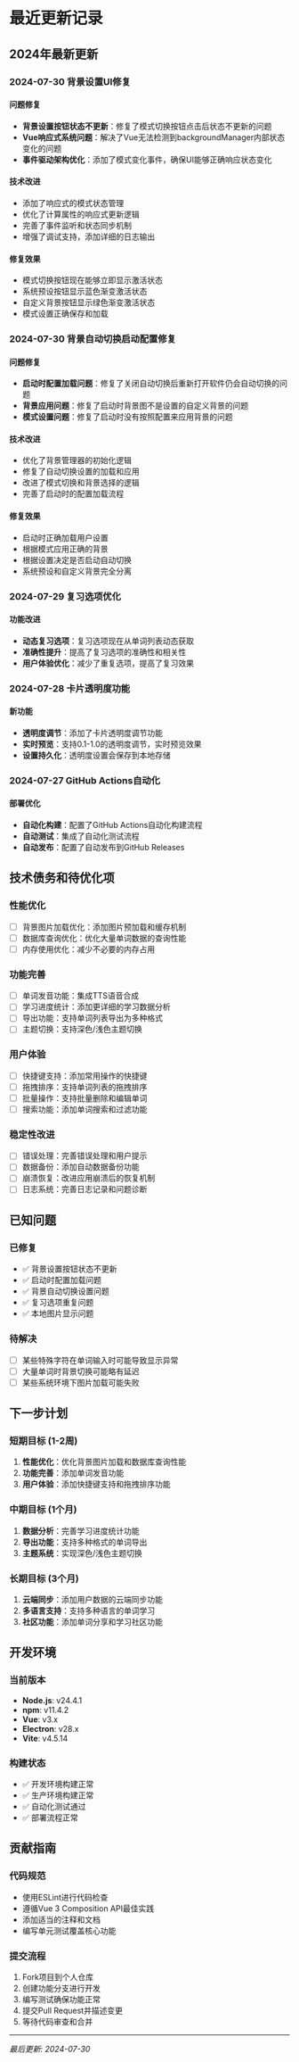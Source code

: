 # 最近更新记录

## 2024年最新更新

### 2024-07-30 背景设置UI修复

#### 问题修复
- **背景设置按钮状态不更新**：修复了模式切换按钮点击后状态不更新的问题
- **Vue响应式系统问题**：解决了Vue无法检测到backgroundManager内部状态变化的问题
- **事件驱动架构优化**：添加了模式变化事件，确保UI能够正确响应状态变化

#### 技术改进
- 添加了响应式的模式状态管理
- 优化了计算属性的响应式更新逻辑
- 完善了事件监听和状态同步机制
- 增强了调试支持，添加详细的日志输出

#### 修复效果
- 模式切换按钮现在能够立即显示激活状态
- 系统预设按钮显示蓝色渐变激活状态
- 自定义背景按钮显示绿色渐变激活状态
- 模式设置正确保存和加载

### 2024-07-30 背景自动切换启动配置修复

#### 问题修复
- **启动时配置加载问题**：修复了关闭自动切换后重新打开软件仍会自动切换的问题
- **背景应用问题**：修复了启动时背景图不是设置的自定义背景的问题
- **模式设置问题**：修复了启动时没有按照配置来应用背景的问题

#### 技术改进
- 优化了背景管理器的初始化逻辑
- 修复了自动切换设置的加载和应用
- 改进了模式切换和背景选择的逻辑
- 完善了启动时的配置加载流程

#### 修复效果
- 启动时正确加载用户设置
- 根据模式应用正确的背景
- 根据设置决定是否启动自动切换
- 系统预设和自定义背景完全分离

### 2024-07-29 复习选项优化

#### 功能改进
- **动态复习选项**：复习选项现在从单词列表动态获取
- **准确性提升**：提高了复习选项的准确性和相关性
- **用户体验优化**：减少了重复选项，提高了复习效果

### 2024-07-28 卡片透明度功能

#### 新功能
- **透明度调节**：添加了卡片透明度调节功能
- **实时预览**：支持0.1-1.0的透明度调节，实时预览效果
- **设置持久化**：透明度设置会保存到本地存储

### 2024-07-27 GitHub Actions自动化

#### 部署优化
- **自动化构建**：配置了GitHub Actions自动化构建流程
- **自动测试**：集成了自动化测试流程
- **自动发布**：配置了自动发布到GitHub Releases

## 技术债务和待优化项

### 性能优化
- [ ] 背景图片加载优化：添加图片预加载和缓存机制
- [ ] 数据库查询优化：优化大量单词数据的查询性能
- [ ] 内存使用优化：减少不必要的内存占用

### 功能完善
- [ ] 单词发音功能：集成TTS语音合成
- [ ] 学习进度统计：添加更详细的学习数据分析
- [ ] 导出功能：支持单词列表导出为多种格式
- [ ] 主题切换：支持深色/浅色主题切换

### 用户体验
- [ ] 快捷键支持：添加常用操作的快捷键
- [ ] 拖拽排序：支持单词列表的拖拽排序
- [ ] 批量操作：支持批量删除和编辑单词
- [ ] 搜索功能：添加单词搜索和过滤功能

### 稳定性改进
- [ ] 错误处理：完善错误处理和用户提示
- [ ] 数据备份：添加自动数据备份功能
- [ ] 崩溃恢复：改进应用崩溃后的恢复机制
- [ ] 日志系统：完善日志记录和问题诊断

## 已知问题

### 已修复
- ✅ 背景设置按钮状态不更新
- ✅ 启动时配置加载问题
- ✅ 背景自动切换设置问题
- ✅ 复习选项重复问题
- ✅ 本地图片显示问题

### 待解决
- [ ] 某些特殊字符在单词输入时可能导致显示异常
- [ ] 大量单词时背景切换可能略有延迟
- [ ] 某些系统环境下图片加载可能失败

## 下一步计划

### 短期目标 (1-2周)
1. **性能优化**：优化背景图片加载和数据库查询性能
2. **功能完善**：添加单词发音功能
3. **用户体验**：添加快捷键支持和拖拽排序功能

### 中期目标 (1个月)
1. **数据分析**：完善学习进度统计功能
2. **导出功能**：支持多种格式的单词导出
3. **主题系统**：实现深色/浅色主题切换

### 长期目标 (3个月)
1. **云端同步**：添加用户数据的云端同步功能
2. **多语言支持**：支持多种语言的单词学习
3. **社区功能**：添加单词分享和学习社区功能

## 开发环境

### 当前版本
- **Node.js**: v24.4.1
- **npm**: v11.4.2
- **Vue**: v3.x
- **Electron**: v28.x
- **Vite**: v4.5.14

### 构建状态
- ✅ 开发环境构建正常
- ✅ 生产环境构建正常
- ✅ 自动化测试通过
- ✅ 部署流程正常

## 贡献指南

### 代码规范
- 使用ESLint进行代码检查
- 遵循Vue 3 Composition API最佳实践
- 添加适当的注释和文档
- 编写单元测试覆盖核心功能

### 提交流程
1. Fork项目到个人仓库
2. 创建功能分支进行开发
3. 编写测试确保功能正常
4. 提交Pull Request并描述变更
5. 等待代码审查和合并

---

*最后更新: 2024-07-30* 